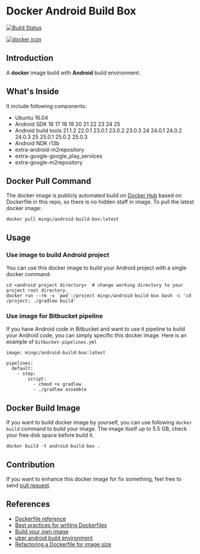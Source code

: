 # Docker Android Build Box


[![Build Status](https://travis-ci.org/mingchen/docker-android-build-box.svg?branch=master)](https://travis-ci.org/mingchen/docker-android-build-box)

[![docker icon](http://dockeri.co/image/mingc/android-build-box)](https://hub.docker.com/r/mingc/android-build-box/)


## Introduction

A **docker** image build with **Android** build environment.


## What's Inside

It include following components:

* Ubuntu 16.04
* Android SDK 16 17 18 19 20 21 22 23 24 25
* Android build tools 21.1.2 22.0.1 23.0.1 23.0.2 23.0.3 24 24.0.1 24.0.2 24.0.3 25 25.0.1 25.0.2 25.0.3
* Android NDK r13b
* extra-android-m2repository
* extra-google-google\_play\_services
* extra-google-m2repository


## Docker Pull Command

The docker image is publicly automated build on [Docker Hub](https://hub.docker.com/r/mingc/android-build-box/) based on Dockerfile in this repo, so there is no hidden staff in image. To pull the latest docker image:

    docker pull mingc/android-build-box:latest


## Usage

### Use image to build Android project

You can use this docker image to build your Android project with a single docker command:

    cd <android project directory>  # change working directory to your project root directory.
    docker run --rm -v `pwd`:/project mingc/android-build-box bash -c 'cd /project; ./gradlew build'



### Use image for Bitbucket pipeline

If you have Android code in Bitbucket and want to use it pipeline to build your Android code, you can simply specific this docker image.
Here is an example of `bitbucket-pipelines.yml`

    image: mingc/android-build-box:latest

    pipelines:
      default:
        - step:
            script:
              - chmod +x gradlew
              - ./gradlew assemble


## Docker Build Image

If you want to build docker image by yourself, you can use following `docker build` command to build your image.
The image itself up to 5.5 GB, check your free disk space before build it.

    docker build -t android-build-box .


## Contribution

If you want to enhance this docker image for fix something, feel free to send [pull request](https://github.com/mingchen/docker-android-build-box/pull/new/master).


## References

* [Dockerfile reference](https://docs.docker.com/engine/reference/builder/)
* [Best practices for writing Dockerfiles](https://docs.docker.com/engine/userguide/eng-image/dockerfile_best-practices/)
* [Build your own image](https://docs.docker.com/engine/getstarted/step_four/)
* [uber android build environment](https://hub.docker.com/r/uber/android-build-environment/)
* [Refactoring a Dockerfile for image size](https://blog.replicated.com/2016/02/05/refactoring-a-dockerfile-for-image-size/)
